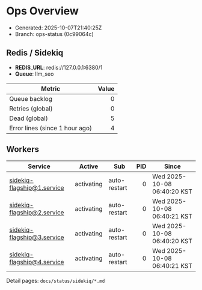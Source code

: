 # Ops Overview

- Generated: 2025-10-07T21:40:25Z
- Branch: ops-status (0c99064c)

## Redis / Sidekiq
- **REDIS_URL**: redis://127.0.0.1:6380/1
- **Queue**: llm_seo

| Metric | Value |
|---|---:|
| Queue backlog | 0 |
| Retries (global) | 0 |
| Dead (global) | 5 |
| Error lines (since 1 hour ago) | 4 |

## Workers
| Service | Active | Sub | PID | Since |
|---|---|---|---:|---|
| sidekiq-flagship@1.service | activating | auto-restart | 0 | Wed 2025-10-08 06:40:20 KST |
| sidekiq-flagship@2.service | activating | auto-restart | 0 | Wed 2025-10-08 06:40:21 KST |
| sidekiq-flagship@3.service | activating | auto-restart | 0 | Wed 2025-10-08 06:40:20 KST |
| sidekiq-flagship@4.service | activating | auto-restart | 0 | Wed 2025-10-08 06:40:21 KST |

Detail pages: `docs/status/sidekiq/*.md`
